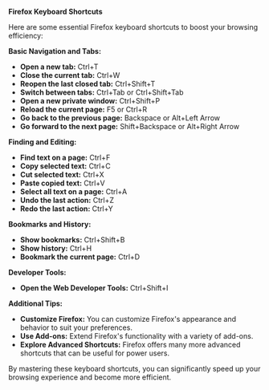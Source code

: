 **Firefox Keyboard Shortcuts**

Here are some essential Firefox keyboard shortcuts to boost your browsing efficiency:

**Basic Navigation and Tabs:**

* **Open a new tab:** Ctrl+T
* **Close the current tab:** Ctrl+W
* **Reopen the last closed tab:** Ctrl+Shift+T
* **Switch between tabs:** Ctrl+Tab or Ctrl+Shift+Tab
* **Open a new private window:** Ctrl+Shift+P
* **Reload the current page:** F5 or Ctrl+R
* **Go back to the previous page:** Backspace or Alt+Left Arrow
* **Go forward to the next page:** Shift+Backspace or Alt+Right Arrow

**Finding and Editing:**

* **Find text on a page:** Ctrl+F
* **Copy selected text:** Ctrl+C
* **Cut selected text:** Ctrl+X
* **Paste copied text:** Ctrl+V
* **Select all text on a page:** Ctrl+A
* **Undo the last action:** Ctrl+Z
* **Redo the last action:** Ctrl+Y

**Bookmarks and History:**

* **Show bookmarks:** Ctrl+Shift+B
* **Show history:** Ctrl+H
* **Bookmark the current page:** Ctrl+D

**Developer Tools:**

* **Open the Web Developer Tools:** Ctrl+Shift+I

**Additional Tips:**

* **Customize Firefox:** You can customize Firefox's appearance and behavior to suit your preferences.
* **Use Add-ons:** Extend Firefox's functionality with a variety of add-ons.
* **Explore Advanced Shortcuts:** Firefox offers many more advanced shortcuts that can be useful for power users.

By mastering these keyboard shortcuts, you can significantly speed up your browsing experience and become more efficient. 
